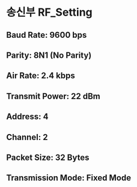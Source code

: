 # 송신부 RF_Setting 
## Baud Rate: 9600 bps
## Parity: 8N1 (No Parity)
## Air Rate: 2.4 kbps
## Transmit Power: 22 dBm
## Address: 4
## Channel: 2
## Packet Size: 32 Bytes
## Transmission Mode: Fixed Mode
